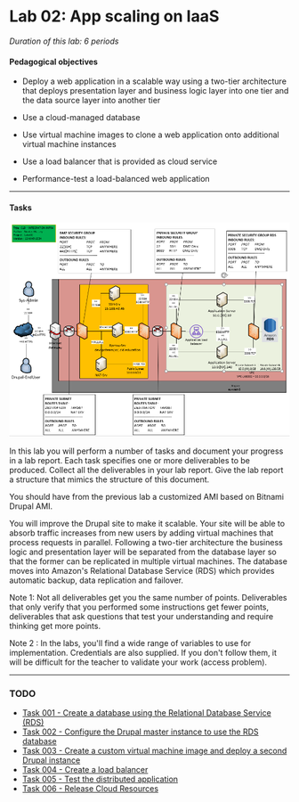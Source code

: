 # Lab 02: App scaling on IaaS

_Duration of this lab: 6 periods_

#### Pedagogical objectives

* Deploy a web application in a scalable way using a two-tier architecture that deploys presentation layer and business logic layer into one tier and the data source layer into another tier

* Use a cloud-managed database

* Use virtual machine images to clone a web application onto
  additional virtual machine instances

* Use a load balancer that is provided as cloud service

* Performance-test a load-balanced web application

---

#### Tasks

![Schema](./img/CLD_AWS_INFA.PNG)

In this lab you will perform a number of tasks and document your
progress in a lab report. Each task specifies one or more deliverables
to be produced. Collect all the deliverables in your lab report. Give
the lab report a structure that mimics the structure of this document.

You should have from the previous lab a customized AMI based on Bitnami Drupal AMI.

You will improve the Drupal site to make it scalable. Your site will
be able to absorb traffic increases from new users by adding virtual
machines that process requests in parallel. Following a two-tier
architecture the business logic and presentation layer will be
separated from the database layer so that the former can be replicated
in multiple virtual machines. The database moves into Amazon's
Relational Database Service (RDS) which provides automatic backup,
data replication and failover.

Note 1: Not all deliverables get you the same number of
points. Deliverables that only verify that you performed some
instructions get fewer points, deliverables that ask questions that
test your understanding and require thinking get more points.

Note 2 : In the labs, you'll find a wide range of variables to use 
for implementation. Credentials are also supplied. If you don't follow
 them, it will be difficult for the teacher to validate your work (access problem).

---

### TODO

* [Task 001 - Create a database using the Relational Database Service (RDS)](./001_RDS.md)
* [Task 002 - Configure the Drupal master instance to use the RDS database](./002_Db_Migration.md)
* [Task 003 - Create a custom virtual machine image and deploy a second Drupal instance](./003_Custom_AMI.md)
* [Task 004 - Create a load balancer](./004_Create_Load_Balancer.md)
* [Task 005 - Test the distributed application](./006_Test_The_Distributed_Application.md)
* [Task 006 - Release Cloud Resources](./007_Release_Cloud_Resources.md)
